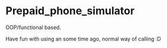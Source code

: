 # Prepaid_phone_simulator

OOP/functional based.

Have fun with using an some time ago, normal way of calling :D
